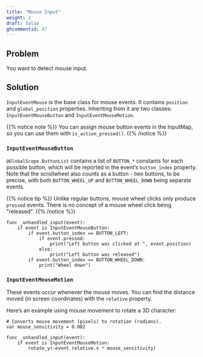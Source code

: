 ```yaml
---
title: "Mouse Input"
weight: 2
draft: false
ghcommentid: 47
---
```


## Problem

You want to detect mouse input.

## Solution

`InputEventMouse` is the base class for mouse events. It contains `position` and `global_position` properties. Inheriting from it are two classes: `InputEventMouseButton` and `InputEventMouseMotion`.

{{% notice note %}}
You can assign mouse button events in the InputMap, so you can use them with `is_action_pressed()`.
{{% /notice %}}

### `InputEventMouseButton`

`@GlobalScope.ButtonList` contains a list of `BUTTON_*` constants for each possible button, which will be reported in the event’s `button_index` property. Note that the scrollwheel also counts as a button - two buttons, to be precise, with both `BUTTON_WHEEL_UP` and `BUTTON_WHEEL_DOWN` being separate events.

{{% notice tip %}}
Unlike regular buttons, mouse wheel clicks only produce `pressed` events. There is no concept of a mouse wheel click being "released".
{{% /notice %}}

```gdscript
func _unhandled_input(event):
    if event is InputEventMouseButton:
        if event.button_index == BUTTON_LEFT:
            if event.pressed:
                print("Left button was clicked at ", event.position)
            else:
                print("Left button was released")
        if event.button_index == BUTTON_WHEEL_DOWN:
            print("Wheel down")
```

### `InputEventMouseMotion`

These events occur whenever the mouse moves. You can find the distance moved (in screen coordinates) with the `relative` property.

Here’s an example using mouse movement to rotate a 3D character:

```gdscript
# Converts mouse movement (pixels) to rotation (radians).
var mouse_sensitivity = 0.002

func _unhandled_input(event):
    if event is InputEventMouseMotion:
        rotate_y(-event.relative.x * mouse_sensitivity)
```